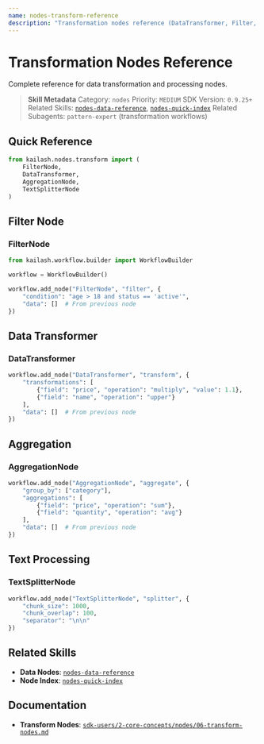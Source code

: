 ```yaml
---
name: nodes-transform-reference
description: "Transformation nodes reference (DataTransformer, Filter, Map, Sort). Use when asking 'transform node', 'DataTransformer', 'data transform', 'filter data', or 'map node'."
---
```


# Transformation Nodes Reference

Complete reference for data transformation and processing nodes.

> **Skill Metadata**
> Category: `nodes`
> Priority: `MEDIUM`
> SDK Version: `0.9.25+`
> Related Skills: [`nodes-data-reference`](nodes-data-reference.md), [`nodes-quick-index`](nodes-quick-index.md)
> Related Subagents: `pattern-expert` (transformation workflows)

## Quick Reference

```python
from kailash.nodes.transform import (
    FilterNode,
    DataTransformer,
    AggregationNode,
    TextSplitterNode
)
```

## Filter Node

### FilterNode
```python
from kailash.workflow.builder import WorkflowBuilder

workflow = WorkflowBuilder()

workflow.add_node("FilterNode", "filter", {
    "condition": "age > 18 and status == 'active'",
    "data": []  # From previous node
})
```

## Data Transformer

### DataTransformer
```python
workflow.add_node("DataTransformer", "transform", {
    "transformations": [
        {"field": "price", "operation": "multiply", "value": 1.1},
        {"field": "name", "operation": "upper"}
    ],
    "data": []  # From previous node
})
```

## Aggregation

### AggregationNode
```python
workflow.add_node("AggregationNode", "aggregate", {
    "group_by": ["category"],
    "aggregations": [
        {"field": "price", "operation": "sum"},
        {"field": "quantity", "operation": "avg"}
    ],
    "data": []  # From previous node
})
```

## Text Processing

### TextSplitterNode
```python
workflow.add_node("TextSplitterNode", "splitter", {
    "chunk_size": 1000,
    "chunk_overlap": 100,
    "separator": "\n\n"
})
```

## Related Skills

- **Data Nodes**: [`nodes-data-reference`](nodes-data-reference.md)
- **Node Index**: [`nodes-quick-index`](nodes-quick-index.md)

## Documentation

- **Transform Nodes**: [`sdk-users/2-core-concepts/nodes/06-transform-nodes.md`](../../../../sdk-users/2-core-concepts/nodes/06-transform-nodes.md)

<!-- Trigger Keywords: transform node, DataTransformer, data transform, filter data, map node, FilterNode, AggregationNode -->
